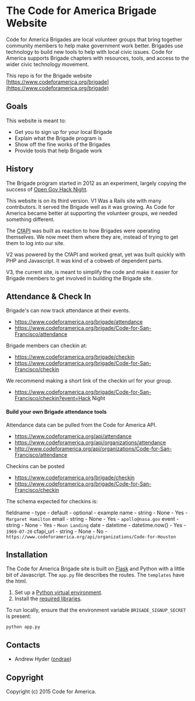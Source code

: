# The Code for America Brigade Website

Code for America Brigades are local volunteer groups that bring together community members to help make government work better. Brigades use technology to build new tools to help with local civic issues. Code for America supports Brigade chapters with resources, tools, and access to the wider civic technology movement.

This repo is for the Brigade website [https://www.codeforamerica.org/brigade](https://www.codeforamerica.org/brigade)

## Goals
This website is meant to:
* Get you to sign up for your local Brigade
* Explain what the Brigade program is
* Show off the fine works of the Brigades
* Provide tools that help Brigade work

## History

The Brigade program started in 2012 as an experiment, largely copying the success of [Open Gov Hack Night](http://opengovhacknight.org/). 

This website is on its third version. V1 Was a Rails site with many contributors. It served the Brigade well as it was growing. As Code for America became better at supporting the volunteer groups, we needed something different.

The [CfAPI](http://github.com/codeforamerica/cfapi) was built as reaction to how Brigades were operating themselves. We now meet them where they are, instead of trying to get them to log into our site.

V2 was powered by the CfAPI and worked great, yet was built quickly with PHP and Javascript. It was kind of a cobweb of dependent parts.

V3, the current site, is meant to simplify the code and make it easier for Brigade members to get involved in building the Brigade site.

## Attendance & Check In

Brigade's can now track attendance at their events.

* https://www.codeforamerica.org/brigade/attendance
* https://www.codeforamerica.org/brigade/Code-for-San-Francisco/attendance

Brigade members can checkin at:

* https://www.codeforamerica.org/brigade/checkin
* https://www.codeforamerica.org/brigade/Code-for-San-Francisco/checkin

We recommend making a short link of the checkin url for your group.

* https://www.codeforamerica.org/brigade/Code-for-San-Francisco/checkin?event=Hack Night

#### Build your own Brigade attendance tools

Attendance data can be pulled from the Code for America API.

* https://www.codeforamerica.org/api/attendance
* https://www.codeforamerica.org/api/organizations/attendance
* http://www.codeforamerica.org/api/organizations/Code-for-San-Francisco/attendance

Checkins can be posted

* https://www.codeforamerica.org/brigade/checkin
* https://www.codeforamerica.org/brigade/Code-for-San-Francisco/checkin

The schema expected for checkins is:

fieldname - type - default - optional - example
name - string - None - Yes - `Margaret Hamilton`
email - string - None - Yes - `apollo@nasa.gov`
event - string - None - Yes - `Moon Landing`
date - datetime - datetime.now() - Yes - `1969-07-20`
cfapi_url - string - None - No - `https://www.codeforamerica.org/api/organizations/Code-for-Houston`


## Installation

The Code for America Brigade site is built on [Flask](http://flask.pocoo.org/) and Python with a little bit of Javascript. The `app.py` file describes the routes. The `templates` have the html.

1. Set up a [Python virtual environment](https://github.com/codeforamerica/howto/blob/master/Python-Virtualenv.md).
2. Install the [required libraries](https://github.com/codeforamerica/howto/blob/master/Python-Virtualenv.md#install-packages).

To run locally, ensure that the environment variable `BRIGADE_SIGNUP_SECRET`
is present:

    python app.py

Contacts
--------

* Andrew Hyder ([ondrae](https://github.com/ondrae))

Copyright
---------

Copyright (c) 2015 Code for America.
